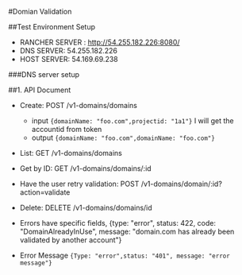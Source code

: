 #Domian Validation

##Test Environment Setup
- RANCHER SERVER : http://54.255.182.226:8080/
- DNS SERVER: 54.255.182.226
- HOST SERVER: 54.169.69.238

###DNS server setup






##1. API Document
    
    
    
- Create: POST /v1-domains/domains 
    - input `{domainName: "foo.com",projectid: "1a1"}` I will get the accountid from token
    - output `{domainName: "foo.com",domainName: "foo.com"}`
    

- List: GET /v1-domains/domains
- Get by ID: GET /v1-domains/domains/:id
- Have the user retry validation: POST /v1-domains/domain/:id?action=validate
- Delete: DELETE /v1-domains/domains/id
- Errors have specific fields, {type: "error", status: 422, code: "DomainAlreadyInUse", message: "domain.com has already been validated by another account"}


- Error Message `{Type: "error",status: "401", message: "error message"}`    



